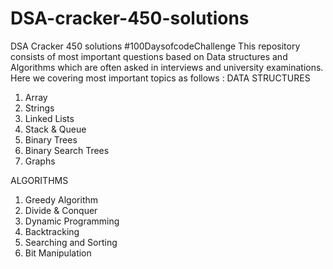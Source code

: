 # DSA-cracker-450-solutions
DSA  Cracker 450 solutions #100DaysofcodeChallenge
This repository consists of  most important questions based on Data structures and Algorithms which are often asked in interviews and university examinations. Here we covering most important topics as follows :
DATA STRUCTURES
1. Array
2. Strings
3. Linked Lists
4. Stack & Queue
5. Binary Trees
6. Binary Search Trees
7. Graphs

ALGORITHMS
1. Greedy Algorithm
2. Divide & Conquer
3. Dynamic Programming
4. Backtracking
5. Searching and Sorting
6. Bit Manipulation

